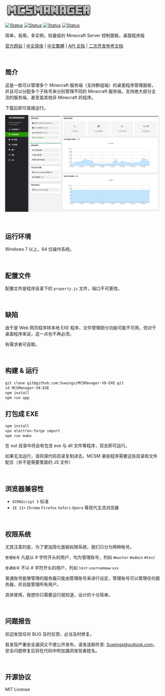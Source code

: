 ![doc_logo.png](/public/common/doc_logo.png)
  
[![Status](https://img.shields.io/badge/npm-v6.9.0-blue.svg)](https://www.npmjs.com/)
[![Status](https://img.shields.io/badge/node-v10.16.0-blue.svg)](https://nodejs.org/en/download/)
[![Status](https://travis-ci.org/Suwings/MCSManager.svg?branch=master)](https://travis-ci.org/Suwings/MCSManager)
[![Status](https://img.shields.io/badge/License-MIT-red.svg)](https://github.com/Suwings/MCSManager)


简单，易用，多实例，轻量级的 Minecraft Server 控制面板，桌面程序版



[官方网站](http://mcsmanager.com/) | [中文简体](https://github.com/Suwings/MCSManager) | [中文繁體](README-traditional.md) |  [API 文档](https://github.com/Suwings/MCSManager/wiki/API-Documentation)  | [二次开发参考文档](https://github.com/Suwings/MCSManager/wiki/Development_Document)

<br />

简介
-----------
这是一款可以管理多个 Minecraft 服务端（支持群组端）的桌面程序管理面板，并且可以分配多个子账号来分别管理不同的 Minecraft 服务端，支持绝大部分主流的服务端，甚至是其他非 Minecraft 的程序。

下载后即可直接运行。

![main_theme.png](/public/common/main_theme.png)

<br />


运行环境
-----------
Windows 7 以上，64 位操作系统。

<br />


配置文件
-----------
配置文件是程序目录下的 `property.js` 文件，端口不可更改。

<br />


缺陷
-----------
由于是 Web 网页程序转本地 EXE 程序，文件管理部分功能可能不可用，但对于桌面程序来说，这一点也不再必须。

有需求者可自取。


<br />


构建 & 运行 
-----------
```
git clone git@github.com:Suwings/MCSManager-V8-EXE.git
cd MCSManager-V8-EXE
npm install
npm run app
```

打包成 EXE
-----------
```
npm install 
npx electron-forge import
npm run make
```

在 out 目录中将会有包含 exe 与 dll 文件等程序，双击即可运行。

如果无法运行，请将源代码目录复制进去，MCSM 某些程序需要这些目录和文件配合（并不是需要里面的 JS 文件）

<br />


浏览器兼容性
-----------
- `ECMAScript 5` 标准
- `IE 11+` `Chrome` `Firefox` `Safari` `Opera` 等现代主流浏览器

<br />


权限系统
-----------
尤其注意的是，为了更加简化面板权限系统，我们只分为两种账号。

`管理账号` 凡是以 # 字符开头的用户，均为管理账号，列如 `#master` `#admin` `#test`

`普通账号` 不以 # 字符开头的用户，列如 `test` `usernameww` `xxx`

普通账号能够管理的服务器只能由管理账号来进行设定，管理账号可以管理任何服务器，并且能管理所有用户。

具体使用，我想你只需要运行就知道，设计的十分简单。

<br />

问题报告
-----------
欢迎发现任何 BUG 及时反馈，必当及时修复。

若发现严重安全漏洞又不便公开发布，请发送邮件至: Suwings@outlook.com，安全问题修复后将在代码中附加漏洞发现者姓名。

<br />

开源协议
-----------
MIT License

<br />

